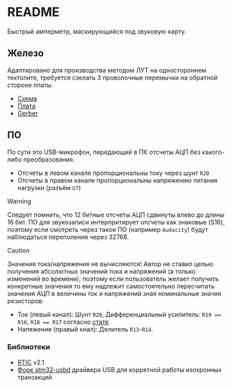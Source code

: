 # README
Быстрый амперметр, маскирующийся под звуковую карту.

## Железо
Адаптировано для производства методом ЛУТ на одностороннем тектолите, требуется сзелать 3 проволочные перемычки на обратной стороне платы.
- [Схема](hardware/scematic.pdf)
- [Плата](hardware/LUT-print.pdf)
- [Gerber](hardware/Gerber.zip)

## ПО
По сути это USB-микрофон, передающий в ПК отсчеты АЦП без какого-либо преобразования.
- Отсчеты в левом канале пропорциональны току через шунт `R20`
- Отсчеты в правом канале пропорциональны напряжению питания нагрузки (разъём `U7`)

> [!WARNING] 
> Следует помнить, что 12 битные отсчеты АЦП сдвинуты влево до длины 16 бит. ПО для звукозаписи интерпритирует отсчеты как знаковые (S16), поэтому если смотреть через такое ПО (например `Audacity`) будут наблюдаться переполения через 32768.

> [!CAUTION] 
> Значения тока/напряжения не вычисляются!
> Автор не ставил целью получения абсолютных значений тока и напряжений (а только изменений во времени), поэтому если пользователь желает получить конкретные значения то ему надлежит самостоятельно пересчитать значения АЦП в величины ток и напряжений зная номинальные значяя резисторов:
> - Ток (левый канал): Шунт `R20`, Дифференциальный усилитель: `R19 == R16`, `R18 == R17` согласно [стате](https://www.rlocman.ru/review/article.html?di=646739).
> - Напяжение (правый кнал): Делитель `R13`-`R14`.

### Библиотеки
- [RTIC](https://github.com/rtic-rs/rtic) v2.1
- [Форк stm32-usbd](https://github.com/ololoshka2871/stm32-usbd) драйвера USB для корретной работы изохронных транзакций